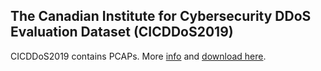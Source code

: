 ## The Canadian Institute for Cybersecurity DDoS Evaluation Dataset (CICDDoS2019)
CICDDoS2019 contains PCAPs. More [info](https://www.unb.ca/cic/datasets/dos-2019.html) and [download here](http://205.174.165.80/CICDataset/CICDDoS2019/Dataset/).

